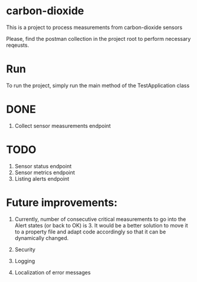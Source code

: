 # carbon-dioxide
This is a project to process measurements from carbon-dioxide sensors

Please, find the postman collection in the project root to perform necessary reqeusts.

# Run

To run the project, simply run the main method of the TestApplication class

# DONE

1. Collect sensor measurements endpoint

# TODO

1. Sensor status endpoint
2. Sensor metrics endpoint
3. Listing alerts endpoint

# Future improvements:
1. Currently, number of consecutive critical measurements to go into the Alert states (or back to OK) is 3. 
It would be a better solution to move it to a property file and adapt code accordingly so that it can be dynamically changed.

2. Security

3. Logging

4. Localization of error messages
